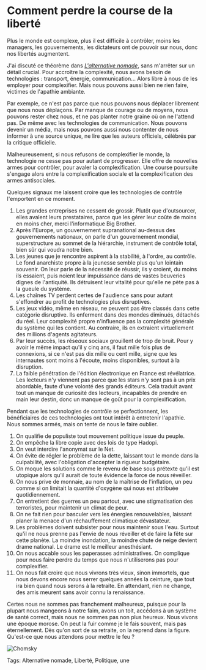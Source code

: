 # Comment perdre la course de la liberté

Plus le monde est complexe, plus il est difficile à contrôler, moins les managers, les gouvernements, les dictateurs ont de pouvoir sur nous, donc nos libertés augmentent.<span id="more-32378"></span>

J'ai discuté ce théorème dans [*L'alternative nomade*](http://blog.tcrouzet.com/alternative-nomade/), sans m'arrêter sur un détail crucial. Pour accroître la complexité, nous avons besoin de technologies : transport, énergie, communication… Alors libre à nous de les employer pour complexifier. Mais nous pouvons aussi bien ne rien faire, victimes de l'apathie ambiante.

Par exemple, ce n'est pas parce que nous pouvons nous déplacer librement que nous nous déplaçons. Par manque de courage ou de moyens, nous pouvons rester chez nous, et ne pas planter notre graine où on ne l'attend pas. De même avec les technologies de communication. Nous pouvons devenir un média, mais nous pouvons aussi nous contenter de nous informer à une source unique, ne lire que les auteurs officiels, célébrés par la critique officielle.

Malheureusement, si nous refusons de complexifier le monde, la technologie ne cesse pas pour autant de progresser. Elle offre de nouvelles armes pour contrôler, pour avaler la complexification. Une course poursuite s'engage alors entre la complexification sociale et la complexification des armes antisociales.

Quelques signaux me laissent croire que les technologies de contrôle l'emportent en ce moment.

1. Les grandes entreprises ne cessent de grossir. Plutôt que d'outsourcer, elles avalent leurs prestataires, parce que les gérer leur coûte de moins en moins cher, merci l'informatique Big Brother.
2. Après l'Europe, un gouvernement supranational au-dessus des gouvernements nationaux, on parle d'un gouvernement mondial, superstructure au sommet de la hiérarchie, instrument de contrôle total, bien sûr qui voudra notre bien.
3. Les jeunes que je rencontre aspirent à la stabilité, à l'ordre, au contrôle. Le fond anarchiste propre à la jeunesse semble plus qu'un lointain souvenir. On leur parle de la nécessité de réussir, ils y croient, du moins ils essaient, puis noient leur impuissance dans de vastes beuveries dignes de l'antiquité. Ils détruisent leur vitalité pour qu'elle ne pète pas à la gueule du système.
4. Les chaînes TV perdent certes de l'audience sans pour autant s'effondrer au profit de technologies plus disruptives.
5. Les jeux vidéo, même en réseau, ne peuvent pas être classés dans cette catégorie disruptive. Ils enferment dans des mondes diminués, détachés du réel. Leur complexité propre n'influence pas la complexité générale du système qui les contient. Au contraire, ils en extraient virtuellement des millions d'agents agitateurs.
6. Par leur succès, les rése*a*ux sociaux grouillent de trop de bruit. Pour y avoir le même impact qu'il y cinq ans, il faut mille fois plus de connexions, si ce n'est pas dix mille ou cent mille, signe que les internautes sont moins à l'écoute, moins disponibles, surtout à la disruption.
7. La faible pénétration de l'édition électronique en France est révélatrice. Les lecteurs n'y viennent pas parce que les stars n'y sont pas à un prix abordable, faute d'une volonté des grands éditeurs. Cela traduit avant tout un manque de curiosité des lecteurs, incapables de prendre en main leur destin, donc un manque de goût pour la complexification.

Pendant que les technologies de contrôle se perfectionnent, les bénéficiaires de ces technologies ont tout intérêt à entretenir l'apathie. Nous sommes armés, mais on tente de nous le faire oublier.

1. On qualifie de populiste tout mouvement politique issue du peuple.
2. On empêche la libre copie avec des lois de type Hadopi.
3. On veut interdire l'anonymat sur le Net.
4. On évite de régler le problème de la dette, laissant tout le monde dans la culpabilité, avec l'obligation d'accepter la rigueur budgétaire.
5. On moque les solutions comme le revenu de base sous prétexte qu'il est utopique alors qu'il aurait de toute évidence la force de nous réveiller.
6. On nous prive de monnaie, au nom de la maîtrise de l'inflation, un peu comme si on limitait la quantité d'oxygène qui nous est attribuée quotidiennement.
7. On entretient des guerres un peu partout, avec une stigmatisation des terroristes, pour maintenir un climat de peur.
8. On ne fait rien pour basculer vers les énergies renouvelables, laissant planer la menace d'un réchauffement climatique dévastateur.
9. Les problèmes doivent subsister pour nous maintenir sous l'eau. Surtout qu'il ne nous prenne pas l'envie de nous réveiller et de faire la fête sur cette planète. La moindre inondation, la moindre chute de neige devient drame national. Le drame est le meilleur anesthésiant.
10. On nous accable sous les paperasses administratives. On complique pour nous faire perdre du temps que nous n'utiliserons pas pour complexifier.
11. On nous fait croire que nous vivrons très vieux, sinon immortels, que nous devons encore nous serrer quelques années la ceinture, que tout ira bien quand nous serons à la retraite. En attendant, rien ne change, des amis meurent sans avoir connu la renaissance.

Certes nous ne sommes pas franchement malheureux, puisque pour la plupart nous mangeons à notre faim, avons un toit, accédons à un système de santé correct, mais nous ne sommes pas non plus heureux. Nous vivons une époque morose. On peut la fuir comme je le fais souvent, mais pas éternellement. Dès qu'on sort de sa retraite, on la reprend dans la figure. Qu'est-ce que nous attendons pour mettre le feu ?

![Chomsky](http://blog.tcrouzet.comhttps://tcrouzet.com/images_tc/2013/04/noam.jpg)

Tags: Alternative nomade, Liberté, Politique, une